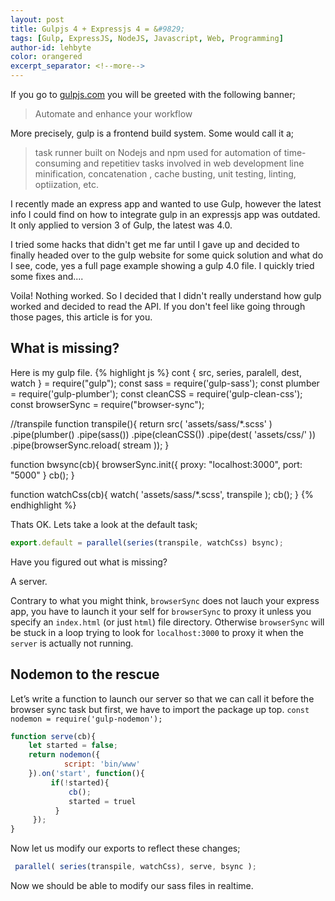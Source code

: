 ```yaml
---
layout: post
title: Gulpjs 4 + Expressjs 4 = &#9829;
tags: [Gulp, ExpressJS, NodeJS, Javascript, Web, Programming]
author-id: lehbyte
color: orangered
excerpt_separator: <!--more-->
---
```


If you go to [gulpjs.com](https://gulpjs.com) you will be greeted with the following banner;
> Automate and enhance your workflow

More precisely, gulp is a frontend build system. Some would call it a;
> task runner built on Nodejs and npm used for automation of time-consuming and repetitiev tasks involved in web development line minification, concatenation , cache busting, unit testing, linting, optiization, etc. 
<!--more-->
I recently made an express app and wanted to use Gulp, however the latest info I could find on how to integrate gulp in an expressjs app was outdated. It only applied to version 3 of Gulp, the latest was 4.0. 

I tried some hacks that didn't get me far until I gave up and decided to finally headed over to the gulp website for some quick solution and what do I see, code, yes a full page example showing a gulp 4.0 file. I quickly tried some fixes and....

Voila! Nothing worked. So I decided that I didn't really understand how gulp worked and decided to read the API. If you don't feel like going through those pages, this article is for you. 
## What is missing?

Here is my gulp file. 
{% highlight js %}
cont { src, series, paralell, dest, watch } = require("gulp");
const sass = require('gulp-sass');
const plumber = require('gulp-plumber');
const cleanCSS = require('gulp-clean-css');
const browserSync = require("browser-sync");

//transpile
function transpile(){
    return src( 'assets/sass/*.scss' )
        .pipe(plumber()
        .pipe(sass())
        .pipe(cleanCSS())
        .pipe(dest( 'assets/css/' ))
        .pipe(browserSync.reload( stream ));
}

function bwsync(cb){
    browserSync.init({
        proxy: "localhost:3000",
        port: "5000"
    } cb();
}

function watchCss(cb){
    watch( 'assets/sass/*.scss', transpile );
    cb();
}
{% endhighlight %}

Thats OK.
Lets take a look at the default task;

```js
export.default = parallel(series(transpile, watchCss) bsync);
```

Have you figured out what is missing? 

A server.

Contrary to what you might think, `browserSync` does not lauch your express app, you have to launch it your self for `browserSync` to proxy it unless you specify an `index.html` (or just `html`) file directory. Otherwise `browserSync` will be stuck in a loop trying to look for `localhost:3000`  to proxy it when the `server` is actually not running.

## Nodemon to the rescue

Let’s write a function to launch our server so that we can call it before the browser sync task but first, we have to import the package up top.
`const nodemon = require('gulp-nodemon');`

```js
function serve(cb){
    let started = false;
    return nodemon({
            script: 'bin/www'
    }).on('start', function(){
         if(!started){
             cb();
             started = truel
          }
     });
}
```

Now let us modify our exports to reflect these changes;

```js
 parallel( series(transpile, watchCss), serve, bsync );
```

Now we should be able to modify our sass files in realtime.